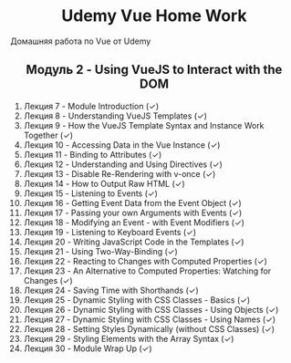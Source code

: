 <h1 align="center">Udemy Vue Home Work</h1>

Домашняя работа по Vue от Udemy

<h2 align="center">Модуль 2 - Using VueJS to Interact with the DOM</h2>

1. Лекция 7 - Module Introduction (✓)
2. Лекция 8 - Understanding VueJS Templates (✓)
3. Лекция 9 - How the VueJS Template Syntax and Instance Work Together (✓)
4. Лекция 10 - Accessing Data in the Vue Instance (✓)
5. Лекция 11 - Binding to Attributes (✓)
6. Лекция 12 - Understanding and Using Directives (✓)
7. Лекция 13 - Disable Re-Rendering with v-once (✓)
8. Лекция 14 - How to Output Raw HTML (✓)
9. Лекция 15 - Listening to Events (✓)
10. Лекция 16 - Getting Event Data from the Event Object (✓)
11. Лекция 17 - Passing your own Arguments with Events (✓)
12. Лекция 18 - Modifying an Event - with Event Modifiers (✓)
13. Лекция 19 - Listening to Keyboard Events (✓)
14. Лекция 20 - Writing JavaScript Code in the Templates (✓)
15. Лекция 21 - Using Two-Way-Binding (✓)
16. Лекция 22 - Reacting to Changes with Computed Properties (✓)
17. Лекция 23 - An Alternative to Computed Properties: Watching for Changes (✓)
18. Лекция 24 - Saving Time with Shorthands (✓)
19. Лекция 25 - Dynamic Styling with CSS Classes - Basics (✓)
20. Лекция 26 - Dynamic Styling with CSS Classes - Using Objects (✓)
21. Лекция 27 - Dynamic Styling with CSS Classes - Using Names (✓)
22. Лекция 28 - Setting Styles Dynamically (without CSS Classes) (✓)
23. Лекция 29 - Styling Elements with the Array Syntax (✓)
24. Лекция 30 - Module Wrap Up (✓)
